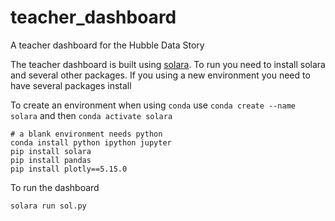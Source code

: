 # teacher_dashboard
A teacher dashboard for the Hubble Data Story

The teacher dashboard is built using [solara](solara.dev). 
To run you need to install solara and several other packages. 
If you using a new environment you need to have several packages install

To create an environment when using `conda` use `conda create --name solara` and then `conda activate solara`
```
# a blank environment needs python
conda install python ipython jupyter
pip install solara
pip install pandas
pip install plotly==5.15.0
```


To run the dashboard

```
solara run sol.py
```
